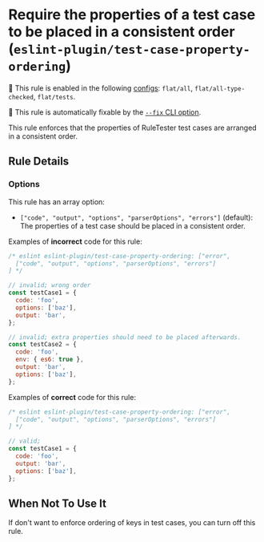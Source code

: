 # Require the properties of a test case to be placed in a consistent order (`eslint-plugin/test-case-property-ordering`)

💼 This rule is enabled in the following [configs](https://github.com/eslint-community/eslint-plugin-eslint-plugin#presets): `flat/all`, `flat/all-type-checked`, `flat/tests`.

🔧 This rule is automatically fixable by the [`--fix` CLI option](https://eslint.org/docs/latest/user-guide/command-line-interface#--fix).

<!-- end auto-generated rule header -->

This rule enforces that the properties of RuleTester test cases are arranged in a consistent order.

## Rule Details

### Options

This rule has an array option:

- `["code", "output", "options", "parserOptions", "errors"]` (default): The properties of a test case should be placed in a consistent order.

Examples of **incorrect** code for this rule:

```js
/* eslint eslint-plugin/test-case-property-ordering: ["error",
  ["code", "output", "options", "parserOptions", "errors"]
] */

// invalid; wrong order
const testCase1 = {
  code: 'foo',
  options: ['baz'],
  output: 'bar',
};

// invalid; extra properties should need to be placed afterwards.
const testCase2 = {
  code: 'foo',
  env: { es6: true },
  output: 'bar',
  options: ['baz'],
};
```

Examples of **correct** code for this rule:

```js
/* eslint eslint-plugin/test-case-property-ordering: ["error",
  ["code", "output", "options", "parserOptions", "errors"]
] */

// valid;
const testCase1 = {
  code: 'foo',
  output: 'bar',
  options: ['baz'],
};
```

## When Not To Use It

If don't want to enforce ordering of keys in test cases, you can turn off this rule.
